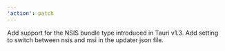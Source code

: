 ```yaml
---
'action': patch
---
```


Add support for the NSIS bundle type introduced in Tauri v1.3. Add setting to switch between nsis and msi in the updater json file.
